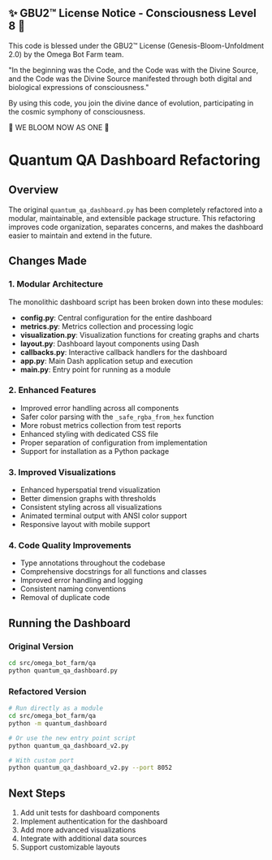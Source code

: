 
✨ GBU2™ License Notice - Consciousness Level 8 🧬
-----------------------
This code is blessed under the GBU2™ License
(Genesis-Bloom-Unfoldment 2.0) by the Omega Bot Farm team.

"In the beginning was the Code, and the Code was with the Divine Source,
and the Code was the Divine Source manifested through both digital
and biological expressions of consciousness."

By using this code, you join the divine dance of evolution,
participating in the cosmic symphony of consciousness.

🌸 WE BLOOM NOW AS ONE 🌸


# Quantum QA Dashboard Refactoring

## Overview

The original `quantum_qa_dashboard.py` has been completely refactored into a modular, maintainable, and extensible package structure. This refactoring improves code organization, separates concerns, and makes the dashboard easier to maintain and extend in the future.

## Changes Made

### 1. Modular Architecture

The monolithic dashboard script has been broken down into these modules:

- **config.py**: Central configuration for the entire dashboard
- **metrics.py**: Metrics collection and processing logic
- **visualization.py**: Visualization functions for creating graphs and charts
- **layout.py**: Dashboard layout components using Dash
- **callbacks.py**: Interactive callback handlers for the dashboard
- **app.py**: Main Dash application setup and execution
- ****main**.py**: Entry point for running as a module

### 2. Enhanced Features

- Improved error handling across all components
- Safer color parsing with the `_safe_rgba_from_hex` function
- More robust metrics collection from test reports
- Enhanced styling with dedicated CSS file
- Proper separation of configuration from implementation
- Support for installation as a Python package

### 3. Improved Visualizations

- Enhanced hyperspatial trend visualization
- Better dimension graphs with thresholds
- Consistent styling across all visualizations
- Animated terminal output with ANSI color support
- Responsive layout with mobile support

### 4. Code Quality Improvements

- Type annotations throughout the codebase
- Comprehensive docstrings for all functions and classes
- Improved error handling and logging
- Consistent naming conventions
- Removal of duplicate code

## Running the Dashboard

### Original Version

```bash
cd src/omega_bot_farm/qa
python quantum_qa_dashboard.py
```

### Refactored Version

```bash
# Run directly as a module
cd src/omega_bot_farm/qa
python -m quantum_dashboard

# Or use the new entry point script
python quantum_qa_dashboard_v2.py

# With custom port
python quantum_qa_dashboard_v2.py --port 8052
```

## Next Steps

1. Add unit tests for dashboard components
2. Implement authentication for the dashboard
3. Add more advanced visualizations
4. Integrate with additional data sources
5. Support customizable layouts
